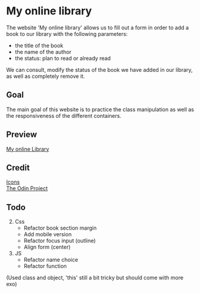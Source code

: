 # My online library
The website 'My online library' allows us to fill out a form in order to add a book to our library with the following parameters:
* the title of the book
* the name of the author
* the status: plan to read or already read

We can consult, modify the status of the book we have added in our library, as well as completely remove it.
## Goal
The main goal of this website is to practice the class manipulation as well as the responsiveness of the different containers.

## Preview
[My online Library](https://haveadream1.github.io/library/)

## Credit
[Icons]()  
[The Odin Project](https://www.theodinproject.com/)

## Todo
2. Css
   * Refactor book section margin
   * Add mobile version
   * Refactor focus input (outline)
   * Align form (center)
3. JS
   * Refactor name choice
   * Refactor function
 
(Used class and object, 'this' still a bit tricky but should come with more exo)

